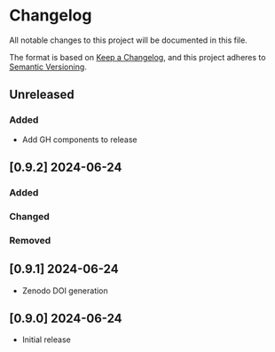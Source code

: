 # Changelog

All notable changes to this project will be documented in this file.

The format is based on [Keep a Changelog](https://keepachangelog.com/en/1.0.0/),
and this project adheres to [Semantic Versioning](https://semver.org/spec/v2.0.0.html).

## Unreleased

### Added

* Add GH components to release


## [0.9.2] 2024-06-24

### Added

### Changed

### Removed


## [0.9.1] 2024-06-24

* Zenodo DOI generation

## [0.9.0] 2024-06-24

* Initial release

